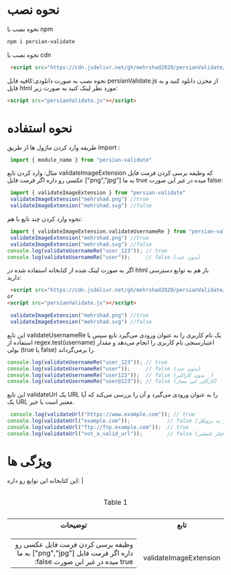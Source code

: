# نحوه نصب 
نحوه نصب با npm

```bash
npm i persian-validate
```
نحوه نصب با cdn
```html
 <script src="https://cdn.jsdelivr.net/gh/mehrshad2020/persianValidate/persianValidate.js"></script>
```
نحوه نصب به صورت دانلودی:کافیه فایل persianValidate.js از مخزن دانلود کنید و به فایل html مورد نظر لینک کنید به صورت زیر:
```html
<script src="persianValidate.js"></script>
```
# نحوه استفاده
طریقه وارد کردن ماژول ها از طریق import :
```javascript
 import { module_name } from "persian-validate"
```
مثال: وارد کردن تابع validateImageExtension که وظیفه برسی کردن فرمت فایل عکسی رو داره اگر فرمت فایل ["png","jpg"] به ما true  میده در غیر این صورت false:
```javascript
 import { validateImageExtension } from "persian-validate"
 validateImageExtension("mehrshad.png") //true
 validateImageExtension("mehrshad.svg") //false
```
نحوه وارد کردن چند تابع با هم:
```javascript
 import { validateImageExtension,validateUsernameRe } from "persian-validate"
 validateImageExtension("mehrshad.png") //true
 validateImageExtension("mehrshad.svg") //false
console.log(validateUsernameRe("user_123")); // true
console.log(validateUsernameRe("user"));     // false (بدون عدد)
```

اگر به صورت لینک شده از کتابخانه استفاده شده در html باز هم به توابع دسترسی دارید:
```html
 <script src="https://cdn.jsdelivr.net/gh/mehrshad2020/persianValidate/persianValidate.js"></script>
or
<script src="persianValidate.js"></script>
```
```javascript
 validateImageExtension("mehrshad.png") //true
 validateImageExtension("mehrshad.svg") //false
```
این تابع validateUsernameRe یک نام کاربری را به عنوان ورودی می‌گیرد تابع سپس با استفاده از regex.test(username) اعتبارسنجی نام کاربری را انجام می‌دهد و مقدار بولی (true یا false) را برمی‌گرداند.
```javascript
console.log(validateUsernameRe("user_123")); // true
console.log(validateUsernameRe("user"));     // false (بدون عدد)
console.log(validateUsernameRe("user123"));  // false (بدون کاراکتر _)
console.log(validateUsernameRe("user@123")); // false (کاراکتر غیر مجاز)
```
این تابع validateUrl یک URL را به عنوان ورودی می‌گیرد و آن را بررسی می‌کند که آیا یک URL معتبر است یا خیر.
```javascript
 console.log(validateUrl("https://www.example.com")); // true
console.log(validateUrl("example.com"));            // false (نیاز به پروتکل)
console.log(validateUrl("ftp://ftp.example.com"));  // true
console.log(validateUrl("not_a_valid_url"));        // false (ساختار نامعتبر)

```
# ویژگی ها
این کتابخانه این توابع رو داره:
|<table>
    <caption>
        <p>Table 1</p>
    </caption>
    <thead>
        <tr>
            <th>توضیحات</th>
            <th>تابع</th>
        </tr>
        <tr>
            <td>
                <table>
                    <tbody>
                        <tr dir="rtl">
                            <td>وظیفه برسی کردن فرمت فایل عکسی رو داره اگر فرمت فایل ["png","jpg"] به ما true میده در غیر این صورت false:</td>
                        </tr>
                    </tbody>
                </table><br>
            </td>
            <td>validateImageExtension</td>
        </tr>
    </thead>
    <tbody></tbody>
</table>

